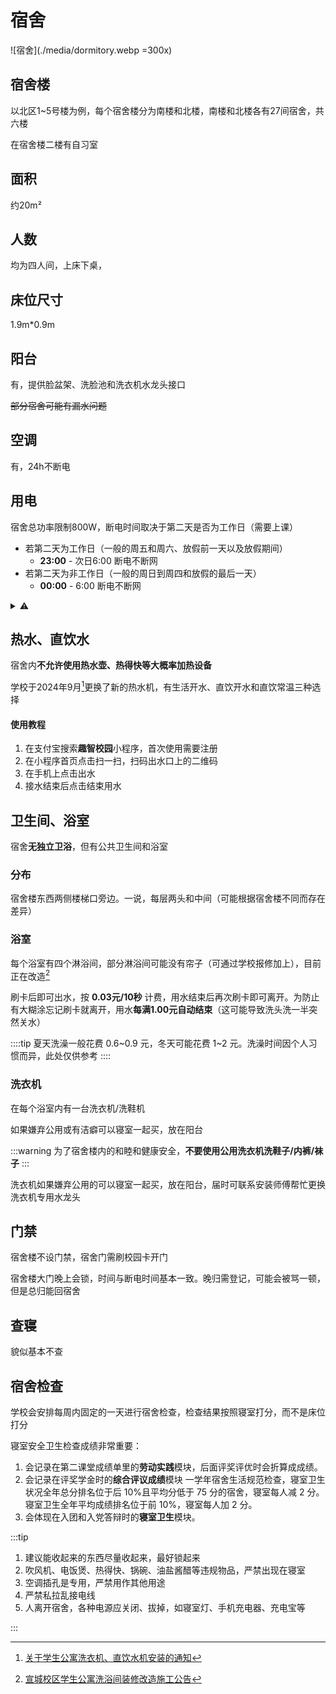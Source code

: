 # 宿舍

![宿舍](./media/dormitory.webp =300x)

## 宿舍楼

以北区1~5号楼为例，每个宿舍楼分为南楼和北楼，南楼和北楼各有27间宿舍，共六楼

在宿舍楼二楼有自习室


## 面积

约20m²

## 人数

均为四人间，上床下桌，

## 床位尺寸

1.9m*0.9m

## 阳台

有，提供脸盆架、洗脸池和洗衣机水龙头接口

~~部分宿舍可能有漏水问题~~

## 空调

有，24h不断电

## 用电

宿舍总功率限制800W，断电时间取决于第二天是否为工作日（需要上课）

- 若第二天为工作日（一般的周五和周六、放假前一天以及放假期间）
  - **23:00** - 次日6:00 断电不断网
- 若第二天为非工作日（一般的周日到周四和放假的最后一天）
  - **00:00** - 6:00 断电不断网

<details>
<summary>
⚠
</summary>

~~断电后需要用电可以用排插接空调插座（16A）取电~~

:::danger
**此操作属于违纪行为，造成的一切后果和代价与本页编写者无关**

在宿舍检查时一经发现，则该寝室该次检查记为0分，同时还会被上报学校并需要写检讨，发现超过2次取消年度评奖评优资格

:::

</details>

## 热水、直饮水

宿舍内**不允许使用热水壶、热得快等大概率加热设备**

学校于2024年9月[^1]更换了新的热水机，有生活开水、直饮开水和直饮常温三种选择

#### 使用教程

1. 在支付宝搜索**趣智校园**小程序，首次使用需要注册
2. 在小程序首页点击扫一扫，扫码出水口上的二维码
3. 在手机上点击出水
4. 接水结束后点击结束用水

## 卫生间、浴室

宿舍**无独立卫浴**，但有公共卫生间和浴室

### 分布

宿舍楼东西两侧楼梯口旁边。一说，每层两头和中间（可能根据宿舍楼不同而存在差异）

### 浴室

每个浴室有四个淋浴间，部分淋浴间可能没有帘子（可通过学校报修加上），目前正在改造[^2]

刷卡后即可出水，按 **0.03元/10秒** 计费，用水结束后再次刷卡即可离开。为防止有大糊涂忘记刷卡就离开，用水**每满1.00元自动结束**（这可能导致洗头洗一半突然关水）

::::tip
夏天洗澡一般花费 0.6~0.9 元，冬天可能花费 1~2 元。洗澡时间因个人习惯而异，此处仅供参考
::::

### 洗衣机

在每个浴室内有一台洗衣机/洗鞋机

如果嫌弃公用或有洁癖可以寝室一起买，放在阳台

:::warning
为了宿舍楼内的和睦和健康安全，**不要使用公用洗衣机洗鞋子/内裤/袜子**
:::

洗衣机如果嫌弃公用的可以寝室一起买，放在阳台，届时可联系安装师傅帮忙更换洗衣机专用水龙头

## 门禁

宿舍楼不设门禁，宿舍门需刷校园卡开门

宿舍楼大门晚上会锁，时间与断电时间基本一致。晚归需登记，可能会被骂一顿，但是总归能回宿舍

## 查寝

貌似基本不查

## 宿舍检查

学校会安排每周内固定的一天进行宿舍检查，检查结果按照寝室打分，而不是床位打分

寝室安全卫生检查成绩非常重要：

1. 会记录在第二课堂成绩单里的**劳动实践**模块，后面评奖评优时会折算成成绩。
2. 会记录在评奖学金时的**综合评议成绩**模块
   一学年宿舍生活规范检查，寝室卫生状况全年总分排名位于后 10%且平均分低于 75 分的宿舍，寝室每人减 2 分。寝室卫生全年平均成绩排名位于前 10%，寝室每人加 2 分。
3. 会体现在入团和入党答辩时的**寝室卫生**模块。

:::tip

1. 建议能收起来的东西尽量收起来，最好锁起来
2. 吹风机、电饭煲、热得快、锅碗、油盐酱醋等违规物品，严禁出现在寝室
3. 空调插孔是专用，严禁用作其他用途
4. 严禁私拉乱接电线
5. 人离开宿舍，各种电源应关闭、拔掉，如寝室灯、手机充电器、充电宝等

:::

[^1]: [关于学生公寓洗衣机、直饮水机安装的通知](http://xcbwb.hfut.edu.cn/99/fb/c1596a39419/page.htm)
[^2]: [宣城校区学生公寓洗浴间装修改造施工公告](http://xc.hfut.edu.cn/9a/3f/c1955a39487/page.htm)
